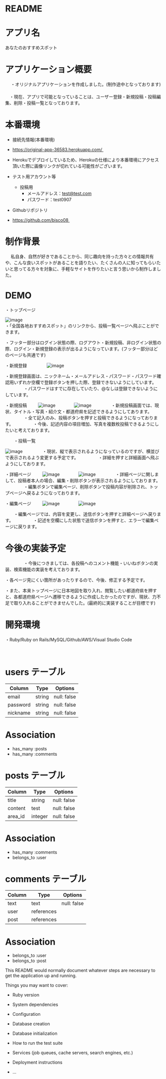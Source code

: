 # README

# アプリ名
   あなたのおすすめスポット

# アプリケーション概要
　 ・オリジナルアプリケーションを作成しました。(制作途中となっております)
　  
 　・現在、アプリで可能となっていることは、ユーザー登録・新規投稿・投稿編集、削除・投稿一覧となっております。

# 本番環境
  * 接続先情報(本番環境) 
  * https://original-app-36583.herokuapp.com/ 
  * Herokuでデプロイしているため、Herokuの仕様により本番環境にアクセス頂いた際に画像リンクが切れている可能性がございます。 

  * テスト用アカウント等 
    * 投稿用 
        * メールアドレス：test@test.com 
        * パスワード：test0907 
  * Githubリポジトリ 
  * https://github.com/bisco08 

# 制作背景
　  私自身、自然が好きであることから、同じ趣向を持った方々との情報共有や、こんな良いスポットがあることを語りたい、たくさんの人に知ってもらいたいと思ってる方々を対象に、手軽なサイトを作りたいと言う思いから制作しました。
   
# DEMO

 ・トップページ
  
  ![image](https://user-images.githubusercontent.com/88226995/135977320-8c86cce5-037c-4ebc-8e1d-6e148c561114.png)                                    
  ・「全国各地おすすめスポット」のリンクから、投稿一覧ページへ飛ぶことができます。
  
  ・フッター部分はログイン状態の際、ログアウト・新規投稿、非ログイン状態の際、ログイン・新規登録の表示が出るようになっています。(フッター部分はどのページも共通です)

 ・新規登録
　　　　
  ![image](https://user-images.githubusercontent.com/88226995/135977791-f5f1e82b-3cdf-4c67-abde-6a8068348006.png)
  
  ・新規登録画面は、ニックネーム・メールアドレス・パスワード・パスワード確認用いずれか空欄で登録ボタンを押した際、登録できないようにしています。
　　　　
  ・パスワードはすでに存在していたり、@なしは登録できないようにしています。
    
 ・新規投稿
 　　
  ![image](https://user-images.githubusercontent.com/88226995/135978046-9165b52c-b0fa-4c40-9ae6-69e0c4ce556f.png)
　　　　![image](https://user-images.githubusercontent.com/88226995/135978097-1fbdcc92-bca8-4d2e-a179-3322b7773896.png)
　　　　
  ・新規投稿画面では、現状、タイトル・写真・紹介文・都道府県を記述できるようにしてあります。
　　　　
  ・全て記入のみ、投稿ボタンを押すと投稿できるようになっております。
　　　　
  ・今後、記述内容の項目増加、写真を複数枚投稿できるようにしたいと考えております。

　　・投稿一覧　  
  
  ![image](https://user-images.githubusercontent.com/88226995/135978335-8c28af1e-8d39-40b2-a0a2-af13e0b643dd.png)
　　　　
  ・現状、縦で表示されるようになっているのですが、横並びで表示されるよう変更する予定です。
　　　　
  ・詳細を押すと詳細画面へ飛ぶようにしております。
    
 ・詳細ページ
 　　
  ![image](https://user-images.githubusercontent.com/88226995/135978485-861d6961-eb92-4d54-959d-2a7e2c081ae8.png)
　　　　![image](https://user-images.githubusercontent.com/88226995/135978582-693ab572-396d-40f0-a43b-e1139849501f.png)
　　　　
  ・詳細ページに関しまして、投稿者本人の場合、編集・削除ボタンが表示されるようにしております。
　　　　
  ・編集ボタンで編集ページ、削除ボタンで投稿内容が削除され、トップページへ戻るようになっております。
    
 ・編集ページ
 　　
  ![image](https://user-images.githubusercontent.com/88226995/135978754-13dc42de-8a3d-4271-91e5-6757dec2731a.png)
　　　　![image](https://user-images.githubusercontent.com/88226995/135978801-1801256f-26d6-494e-b255-d6cf47d10254.png)
  
 　　・編集ページでは、内容を変更し、送信ボタンを押すと詳細ページへ戻ります。
　　　　
  ・記述を空欄にした状態で送信ボタンを押すと、エラーで編集ページに戻ります。
 
# 今後の実装予定

　　 
 　　・今後につきましては、各投稿へのコメント機能・いいねボタンの実装、検索機能の実装を考えております。
  
  ・各ページ見にくい箇所があったりするので、今後、修正する予定です。
  
  ・また、本来トップページに日本地図を取り入れ、閲覧したい都道府県を押すと、各都道府県ページへ遷移できるように作成したかったのですが、現状、力不足で取り入れることができませんでした。(最終的に実装することが目標です)
  
# 開発環境
   
  ・Ruby/Ruby on Rails/MySQL/Github/AWS/Visual Studio Code

　
# users テーブル

| Column             | Type       | Options     |
| ------------------ | ---------- | ----------- |
| email              | string     | null: false |  
| password           | string     | null: false |
| nickname           | string     | null: false |

# Association

- has_many :posts
- has_many :comments

# posts テーブル

| Column             | Type       | Options     |
| ------------------ | ---------- | ----------- |
| title              | string     | null: false |  
| content            | test       | null: false |
| area_id            | integer    | null: false |

# Association

- has_many :comments
- belongs_to :user

# comments テーブル

| Column             | Type        | Options     |
| ------------------ | ----------- | ----------- |
| text               | text        | null: false |  
| user               | references  |             |
| post               | references  |             |

# Association

- belongs_to :user
- belongs_to :post





This README would normally document whatever steps are necessary to get the
application up and running.

Things you may want to cover:

* Ruby version

* System dependencies

* Configuration

* Database creation

* Database initialization

* How to run the test suite

* Services (job queues, cache servers, search engines, etc.)

* Deployment instructions

* ...
